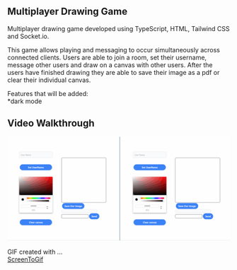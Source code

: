 ﻿## Multiplayer Drawing Game

Multiplayer drawing game developed using TypeScript, HTML, Tailwind CSS and Socket.io. 

This game allows playing and messaging to occur simultaneously across connected clients. Users are able to join a room, set their username, message other users and draw on a canvas with other users. After the users have finished drawing they are able to save their image as a pdf or clear their individual canvas.  

Features that will be added:<br/> 
*dark mode

## Video Walkthrough


![](https://github.com/chrissy-hi/Multiplayer-Drawing-Game/blob/main/multiplayerGameAnimation.gif)

GIF created with ...  
[ScreenToGif](https://www.screentogif.com/)
